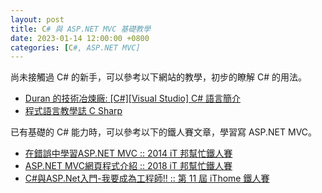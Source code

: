 ```yaml
---
layout: post
title: C# 與 ASP.NET MVC 基礎教學
date: 2023-01-14 12:00:00 +0800
categories: [C#, ASP.NET MVC]
---
```


尚未接觸過 C# 的新手，可以參考以下網站的教學，初步的瞭解 C# 的用法。

- [Duran 的技術冶煉廠: [C#][Visual Studio] C# 語言簡介](http://dog0416.blogspot.com/2017/08/cvisual-studio-c.html)
- [程式語言教學誌 C Sharp](http://kaiching.org/pydoing/c-sharp.html)

已有基礎的 C# 能力時，可以參考以下的鐵人賽文章，學習寫 ASP.NET MVC。

- [在錯誤中學習ASP.NET MVC :: 2014 iT 邦幫忙鐵人賽](https://ithelp.ithome.com.tw/users/20091626/ironman/893)
- [ASP.NET MVC網頁程式介紹 :: 2018 iT 邦幫忙鐵人賽](https://ithelp.ithome.com.tw/users/20105694/ironman/1329)
- [C#與ASP.Net入門-我要成為工程師!! :: 第 11 屆 iThome 鐵人賽](https://ithelp.ithome.com.tw/users/20120055/ironman/2275)